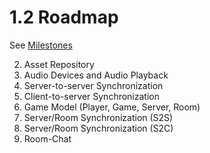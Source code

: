# 1.2 Roadmap

See [Milestones](https://github.com/aschaeffer/inexor-rgf-application/milestones)

2. Asset Repository
3. Audio Devices and Audio Playback
4. Server-to-server Synchronization
5. Client-to-server Synchronization
6. Game Model (Player, Game, Server, Room)
7. Server/Room Synchronization (S2S)
8. Server/Room Synchronization (S2C)
9. Room-Chat
